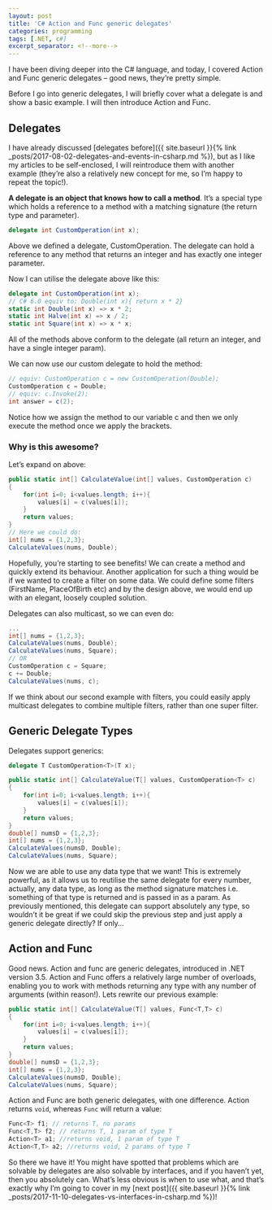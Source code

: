 ```yaml
---
layout: post
title: 'C# Action and Func generic delegates'
categories: programming
tags: [.NET, c#]
excerpt_separator: <!--more-->
---
```


I have been diving deeper into the C# language, and today, I covered Action and Func generic delegates – good news, they’re pretty simple.

<!--more-->

Before I go into generic delegates, I will briefly cover what a delegate is and show a basic example. I will then introduce Action and Func.

## Delegates

I have already discussed [delegates before]({{ site.baseurl }}{% link _posts/2017-08-02-delegates-and-events-in-csharp.md %}), but as I like my articles to be self-enclosed, I will reintroduce them with another example (they’re also a relatively new concept for me, so I’m happy to repeat the topic!).

**A delegate is an object that knows how to call a method**. It’s a special type which holds a reference to a method with a matching signature (the return type and parameter).

```csharp
delegate int CustomOperation(int x);
```

Above we defined a delegate, CustomOperation. The delegate can hold a reference to any method that returns an integer and has exactly one integer parameter.

Now I can utilise the delegate above like this:

```csharp
delegate int CustomOperation(int x);
// C# 6.0 equiv to: Double(int x){ return x * 2}
static int Double(int x) => x * 2; 
static int Halve(int x) => x / 2;
static int Square(int x) => x * x;
```

All of the methods above conform to the delegate (all return an integer, and have a single integer param).

We can now use our custom delegate to hold the method:

```csharp
// equiv: CustomOperation c = new CustomOperation(Double);
CustomOperation c = Double; 
// equiv: c.Invoke(2);
int answer = c(2); 
```

Notice how we assign the method to our variable c and then we only execute the method once we apply the brackets.

### Why is this awesome?

Let’s expand on above:

```csharp
public static int[] CalculateValue(int[] values, CustomOperation c)
{
    for(int i=0; i<values.length; i++){
        values[i] = c(values[i]);
    }
    return values;
}
// Here we could do:
int[] nums = {1,2,3};
CalculateValues(nums, Double);
```

Hopefully, you’re starting to see benefits! We can create a method and quickly extend its behaviour. Another application for such a thing would be if we wanted to create a filter on some data. We could define some filters (FirstName, PlaceOfBirth etc) and by the design above, we would end up with an elegant, loosely coupled solution.

Delegates can also multicast, so we can even do:

```csharp
...
int[] nums = {1,2,3};
CalculateValues(nums, Double);
CalculateValues(nums, Square);
// OR
CustomOperation c = Square;
c += Double; 
CalculateValues(nums, c);
```

If we think about our second example with filters, you could easily apply multicast delegates to combine multiple filters, rather than one super filter.

## Generic Delegate Types

Delegates support generics:

```csharp
delegate T CustomOperation<T>(T x);

public static int[] CalculateValue(T[] values, CustomOperation<T> c)
{
    for(int i=0; i<values.length; i++){
        values[i] = c(values[i]);
    }
    return values;
}
double[] numsD = {1,2,3};
int[] nums = {1,2,3};
CalculateValues(numsD, Double);
CalculateValues(nums, Square);
```

Now we are able to use any data type that we want! This is extremely powerful, as it allows us to reutilise the same delegate for every number, actually, any data type, as long as the method signature matches i.e. something of that type is returned and is passed in as a param. As previously mentioned, this delegate can support absolutely any type, so wouldn’t it be great if we could skip the previous step and just apply a generic delegate directly? If only…

## Action and Func

Good news. Action and func are generic delegates, introduced in .NET version 3.5. Action and Func offers a relatively large number of overloads, enabling you to work with methods returning any type with any number of arguments (within reason!). Lets rewrite our previous example:

```csharp
public static int[] CalculateValue(T[] values, Func<T,T> c)
{
    for(int i=0; i<values.length; i++){
        values[i] = c(values[i]);
    }
    return values;
}
double[] numsD = {1,2,3};
int[] nums = {1,2,3};
CalculateValues(numsD, Double);
CalculateValues(nums, Square);
```

Action and Func are both generic delegates, with one difference. Action returns `void`, whereas `Func` will return a value:

```csharp
Func<T> f1; // returns T, no params
Func<T,T> f2; // returns T, 1 param of type T
Action<T> a1; //returns void, 1 param of type T
Action<T,T> a2; //returns void, 2 params of type T
```

So there we have it! You might have spotted that problems which are solvable by delegates are also solvable by interfaces, and if you haven’t yet, then you absolutely can. What’s less obvious is when to use what, and that’s exactly why I’m going to cover in my [next post]({{ site.baseurl }}{% link _posts/2017-11-10-delegates-vs-interfaces-in-csharp.md %})!